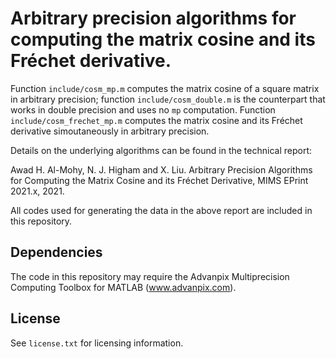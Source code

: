 # Arbitrary precision algorithms for computing the matrix cosine and its Fréchet derivative. 

Function `include/cosm_mp.m` computes the matrix cosine of a square matrix in arbitrary precision; function `include/cosm_double.m` is the counterpart that works in double precision and uses no `mp` computation. Function `include/cosm_frechet_mp.m` computes the matrix cosine and its Fréchet derivative simoutaneously in arbitrary precision. 

Details on the underlying algorithms can be found in the technical report:

Awad H. Al-Mohy, N. J. Higham and X. Liu. Arbitrary Precision Algorithms for Computing the Matrix Cosine and its Fréchet Derivative, MIMS EPrint 2021.x, 2021.

All codes used for generating the data in the above report are included in this repository.

## Dependencies

The code in this repository may require the Advanpix Multiprecision Computing
Toolbox for MATLAB (www.advanpix.com).

## License

See `license.txt` for licensing information.
